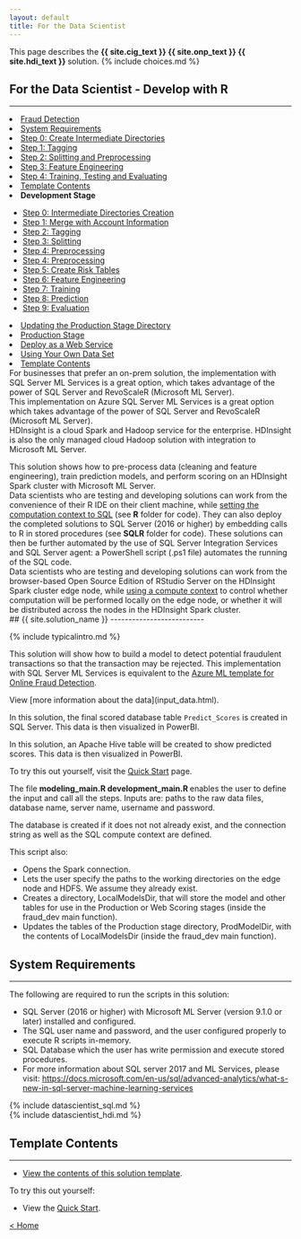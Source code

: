 ```yaml
---
layout: default
title: For the Data Scientist
---
```

<div class="alert alert-success" role="alert"> This page describes the 
<strong>
<span class="cig">{{ site.cig_text }}</span>
<span class="onp">{{ site.onp_text }}</span>
<span class="hdi">{{ site.hdi_text }}</span> 
</strong>
solution.
{% include choices.md %}
</div> 

## For the Data Scientist - Develop with R
----------------------------

<div class="row">
    <div class="col-md-6">
        <div class="toc sql">
          <li><a href="#intro">Fraud Detection</a></li>
          <li class="onp"><a href="#requirements">System Requirements</a></li>
          <li><a href="#step0" class="hdi">Step 0: Create Intermediate Directories</a></li>
          <li><a href="#step1">Step 1: Tagging</a></li>
          <li><a href="#step2">Step 2: Splitting and Preprocessing</a></li>
          <li><a href="#step3">Step 3: Feature Engineering</a></li>
          <li><a href="#step4">Step 4: Training, Testing and Evaluating</a></li>
          <li><a href="#template-contents">Template Contents</a></li>
        </div>
        <div class="toc hdi">
          <li><strong>Development Stage</strong></li>
          <ul>
            <li><a href="#step-0">Step 0: Intermediate Directories Creation</a></li>
            <li><a href="#step-1">Step 1: Merge with Account Information</a></li>
            <li><a href="#step-2">Step 2: Tagging</a></li>
            <li><a href="#step-3">Step 3: Splitting</a></li>
            <li><a href="#step-4">Step 4: Preprocessing</a></li>
            <li><a href="#step-4">Step 4: Preprocessing</a></li>
            <li><a href="#step-5">Step 5: Create Risk Tables</a></li>
            <li><a href="#step-6">Step 6: Feature Engineering</a></li>
            <li><a href="#step-7">Step 7: Training</a></li>
            <li><a href="#step-8">Step 8: Prediction</a></li>
            <li><a href="#step-9">Step 9: Evaluation</a></li>
          </ul>
          <li><a href="#updating">Updating the Production Stage Directory</a></li>
          <li><a href="#production">Production Stage</a></li>
          <li><a href="#deploy">Deploy as a Web Service</a></li>
          <li><a href="#using">Using Your Own Data Set</a></li>
          <li><a href="#template-contents">Template Contents</a></li>
        </div>
    </div>
    <div class="col-md-6">
        <div class="onp">
        For businesses that prefer an on-prem solution, the implementation with SQL Server ML Services is a great option, which takes advantage of the power of SQL Server and RevoScaleR (Microsoft ML Server).
        </div> 
        <div class="cig">
        This implementation on Azure SQL Server ML Services is a great option which takes advantage of the power of SQL Server and RevoScaleR (Microsoft ML Server). 
        </div>
        <div class="hdi">
        HDInsight is a cloud Spark and Hadoop service for the enterprise.  HDInsight is also the only managed cloud Hadoop solution with integration to Microsoft ML Server.
        <p></p>
        This solution shows how to pre-process data (cleaning and feature engineering), train prediction models, and perform scoring on an HDInsight Spark cluster with Microsoft ML Server. 
        </div>   
    </div>
</div>

<div class="sql">
Data scientists who are testing and developing solutions can work from the convenience of their R IDE on their client machine, while <a href="https://docs.microsoft.com/en-us/sql/advanced-analytics/r/sql-server-r-services">setting the computation context to SQL</a> (see <strong>R</strong> folder for code).  They can also deploy the completed solutions to SQL Server (2016 or higher) by embedding calls to R in stored procedures (see <strong>SQLR</strong> folder for code). These solutions can then be further automated by the use of SQL Server Integration Services and SQL Server agent: a PowerShell script (.ps1 file) automates the running of the SQL code.
</div>
<div class="hdi">
Data scientists who are testing and developing solutions can work from the browser-based Open Source Edition of RStudio Server on the HDInsight Spark cluster edge node, while <a href="https://docs.microsoft.com/en-us/azure/hdinsight/hdinsight-hadoop-r-server-compute-contexts">using a compute context</a> to control whether computation will be performed locally on the edge node, or whether it will be distributed across the nodes in the HDInsight Spark cluster. 
</div>

<a name="intro">
## {{ site.solution_name }}
--------------------------

{% include typicalintro.md %}

<div class="sql">
This solution will show how to build a model to detect potential fraudulent transactions so that the transaction may be rejected. This implementation with SQL Server ML Services is equivalent to the <a  href="https://gallery.cortanaanalytics.com/Collection/Online-Fraud-Detection-Template-1">Azure ML template for Online Fraud Detection</a>.
</div>


<p></p>
View [more information about the data](input_data.html).

<div class="sql">
<p></p>
In this solution, the final scored database table <code>Predict_Scores</code> is created in SQL Server.  This data is then visualized in PowerBI. 
<p></p>
</div>
<div class="hdi">
<p></p>
In this solution, an Apache Hive table will be created to show predicted scores. This data is then visualized in PowerBI. 
<p></p>
</div>

To try this out yourself, visit the [Quick Start](START_HERE.html) page.  


The file 
<strong>
<span class="sql">modeling_main.R </span>
<span class="hdi">development_main.R</span>
</strong>
enables the user to define the input and call all the steps. 
<span class="sql">Inputs are: paths to the raw data files, database name, server name, username and password.</span>

<p class="sql">The database is created if it does not not already exist, and the connection string as well as the SQL compute context are defined.</p>

<div class="hdi">This script also:

<ul>
  <li>Opens the Spark connection.</li>
  <li>Lets the user specify the paths to the working directories on the edge node and HDFS. We assume they already exist.</li>
  <li>Creates a directory, LocalModelsDir, that will store the model and other tables for use in the Production or Web Scoring stages (inside the fraud_dev main function).</li>
  <li>Updates the tables of the Production stage directory, ProdModelDir, with the contents of LocalModelsDir (inside the fraud_dev main function).</li>
</ul>
</div>

<div id="requirements" class="onp">
<h2> System Requirements</h2>
<hr/>

The following are required to run the scripts in this solution:
<ul>
<li>SQL Server (2016 or higher) with Microsoft ML Server  (version 9.1.0 or later) installed and configured.  </li>   
<li>The SQL user name and password, and the user configured properly to execute R scripts in-memory.</li> 
<li>SQL Database which the user has write permission and execute stored procedures.</li> 
<li>For more information about SQL server 2017 and ML Services, please visit: <a href="https://docs.microsoft.com/en-us/sql/advanced-analytics/what-s-new-in-sql-server-machine-learning-services">https://docs.microsoft.com/en-us/sql/advanced-analytics/what-s-new-in-sql-server-machine-learning-services</a></li> 
</ul>
</div>

<div class="sql">
{% include datascientist_sql.md %}
</div>

<div class="hdi">
{% include datascientist_hdi.md %}
</div>


<h2 id="template-contents">Template Contents</h2>
<hr />

<ul>
  <li><a href="contents.html">View the contents of this solution template</a>.</li>
</ul>

<p>To try this out yourself:</p>

<ul>
  <li>View the <a href="START_HERE.html">Quick Start</a>.</li>
</ul>

<p><a href="index.html">&lt; Home</a></p>
